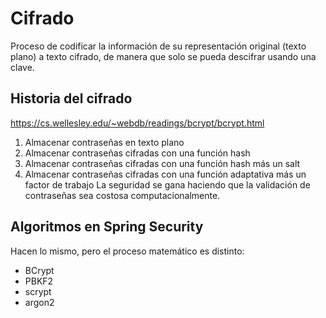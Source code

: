 # Cifrado
Proceso de codificar la información de su representación original (texto plano) a texto cifrado, de manera que solo se pueda descifrar usando una clave.

## Historia del cifrado
https://cs.wellesley.edu/~webdb/readings/bcrypt/bcrypt.html

1. Almacenar contraseñas en texto plano
2. Almacenar contraseñas cifradas con una función hash
3. Almacenar contraseñas cifradas con una función hash más un salt
4. Almacenar contraseñas cifradas con una función adaptativa más un factor de trabajo
La seguridad se gana haciendo que la validación de contraseñas sea costosa computacionalmente.

## Algoritmos en Spring Security
Hacen lo mismo, pero el proceso matemático es distinto:
* BCrypt
* PBKF2
* scrypt
* argon2